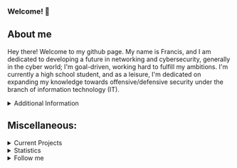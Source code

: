 ### Welcome! 👋
  

## About me

Hey there! Welcome to my github page. My name is Francis, and I am dedicated to developing a future in networking and cybersecurity, generally in the cyber world; I'm goal-driven, working hard to fulfill my ambitions. I'm currently a high school student, and as a 
leisure, I'm dedicated on expanding my knowledge towards offensive/defensive security under the branch of information technology (IT). 

<details>
  <summary>Additional Information</summary>

### 🏆 Finished Tracks: 
- CCENT 
- CCNA R&S/Security 

### ☕ Status

- Studying CCNP and PWK
- Finishing up school works 
- Writing articles/blogs

### 💻 Languages:
[<img align="left" alt="HTML5" width="26px" src="https://raw.githubusercontent.com/github/explore/80688e429a7d4ef2fca1e82350fe8e3517d3494d/topics/html/html.png" />](https://www.google.com/search?&q=HTML5)
[<img align="left" alt="Bash" width="26px" src="https://raw.githubusercontent.com/odb/official-bash-logo/master/assets/Logos/Icons/SVG/128x128.svg" />](https://www.google.com/search?&q=Bash)
[<img align="left" alt="Python" width="26px" src="https://raw.githubusercontent.com/PKief/vscode-material-icon-theme/master/icons/python.svg" />](https://www.google.com/search?&q=Python)
[<img align="left" alt="Java" width="26px" src="https://image.flaticon.com/icons/svg/226/226777.svg" />](https://www.google.com/search?&q=Java) <br/>
<br/>

  <br/>
</details>

## Miscellaneous:

<details>
  <summary>Current Projects</summary>
  <br/>
  CCNA Document: https://github.com/FrancisIGP/CCNA-Document <br/>
  <br/>
</details>

<details>
  <summary>Statistics</summary>
  <br/>
  <a href="https://github.com/FrancisIGP/github-readme-stats"><img alt="FrancisIGP's GitHub Stats" src="https://github-readme-stats.vercel.app/api/?username=FrancisIGP&layout=compact&show_icons=true&include_all_commits=true&hide_border=true&theme=radical" /></a>
  <br/>
</details>

<details>
  <summary>Follow me</summary>
  <br/>
  Twitter: Francis_IGP
  <br/>
</details>
